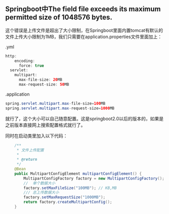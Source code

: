 ## Springboot中The field file exceeds its maximum permitted size of 1048576 bytes.

 这个错误是上传文件是超出了大小限制，在Springboot里面内置tomcat有默认的文件上传大小限制为1MB，我们只需要在application.properties文件里面加上： 

.yml

```java
http:
    encoding:
      force: true
  servlet:
    multipart:
      max-file-size: 20MB
      max-request-size: 50MB
```

.application

```java
spring.servlet.multipart.max-file-size=100MB
spring.servlet.multipart.max-request-size=1000MB
```

 就行了，这个大小可以自己随意配置。这是springboot2.0以后的版本的，如果是之前版本直接网上搜索配置格式就行了。 



同时在启动类里加入以下代码：

```java
    /**
     * 文件上传配置
     *
     * @return
     */
    @Bean
    public MultipartConfigElement multipartConfigElement() {
        MultipartConfigFactory factory = new MultipartConfigFactory();
        //  单个数据大小
        factory.setMaxFileSize("100MB"); // KB,MB
        /// 总上传数据大小
        factory.setMaxRequestSize("1000MB");
        return factory.createMultipartConfig();
    }
```

